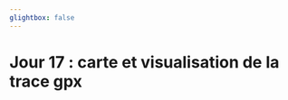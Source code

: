 ```yaml
---
glightbox: false
---
```


# Jour 17 : carte et visualisation de la trace gpx

<style> #map { width: auto; height: 400px; margin: 0;} </style>

<div id="map"></div>

<script> 
var mygpxurl = "/f3/fr/assets/gpx/GPX17.gpx";
</script>

<script src="/f3/fr/javascripts/mygpx.js"> </script>
